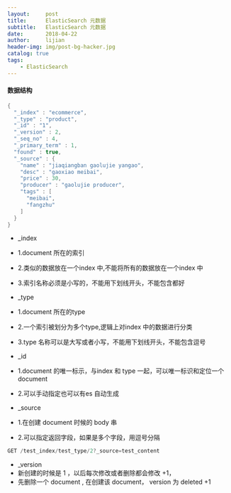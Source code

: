 ```yaml
---
layout:     post
title:      ElasticSearch 元数据
subtitle:   ElasticSearch 元数据
date:       2018-04-22
author:     lijian
header-img: img/post-bg-hacker.jpg
catalog: true
tags:
    - ElasticSearch
---
```



#### 数据结构

```java
{
  "_index" : "ecommerce",
  "_type" : "product",
  "_id" : "1",
  "_version" : 2,
  "_seq_no" : 4,
  "_primary_term" : 1,
  "found" : true,
  "_source" : {
    "name" : "jiaqiangban gaolujie yangao",
    "desc" : "gaoxiao meibai",
    "price" : 30,
    "producer" : "gaolujie producer",
    "tags" : [
      "meibai",
      "fangzhu"
    ]
  }
}

```
* _index 
* 1.document 所在的索引
* 2.类似的数据放在一个index 中,不能将所有的数据放在一个index 中
* 3.索引名称必须是小写的，不能用下划线开头，不能包含都好

* _type
* 1.document 所在的type
* 2.一个索引被划分为多个type,逻辑上对index 中的数据进行分类
* 3.type 名称可以是大写或者小写，不能用下划线开头，不能包含逗号

* _id
* 1.document 的唯一标示，与index 和 type 一起，可以唯一标识和定位一个document
* 2.可以手动指定也可以有es 自动生成

* _source
* 1.在创建 document 时候的 body 串
* 2.可以指定返回字段，如果是多个字段，用逗号分隔
```java
GET /test_index/test_type/2?_source=test_content
```
* _version
* 新创建的时候是 1 ，以后每次修改或者删除都会修改 +1，
* 先删除一个 document , 在创建该 document， version 为 deleted +1 
